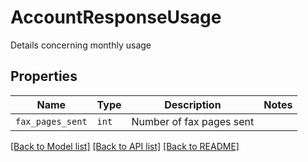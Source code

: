 # AccountResponseUsage

Details concerning monthly usage

## Properties
Name | Type | Description | Notes
------------ | ------------- | ------------- | -------------
| `fax_pages_sent` | ```int``` |  Number of fax pages sent  |  |

[[Back to Model list]](../README.md#documentation-for-models) [[Back to API list]](../README.md#documentation-for-api-endpoints) [[Back to README]](../README.md)


